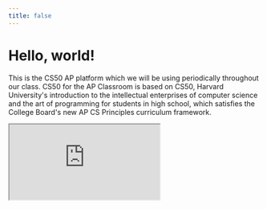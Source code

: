 ```yaml
---
title: false
---
```


# Hello, world!

This is the CS50 AP platform which we will be using periodically throughout our class.
CS50 for the AP Classroom is based on CS50, Harvard University's introduction to the intellectual enterprises of computer science and the art of programming for students in high school, which satisfies the College Board's new AP CS Principles curriculum framework.

<iframe src="https://www.youtube.com/embed/tZxLMIk_SaY?playlist=GAB6Gm7pTTA"></iframe>
